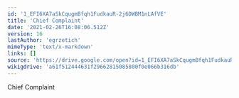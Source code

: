 ```yaml
---
id: '1_EFI6XA7aSkCqugmBfqh1FudkauR-2j6DWBM1nLAfVE'
title: 'Chief Complaint'
date: '2021-02-26T16:08:06.512Z'
version: 16
lastAuthor: 'egrzetich'
mimeType: 'text/x-markdown'
links: []
source: 'https://drive.google.com/open?id=1_EFI6XA7aSkCqugmBfqh1FudkauR-2j6DWBM1nLAfVE'
wikigdrive: 'a61f512444631f29662815085800f0e066b316db'
---
```

Chief Complaint
